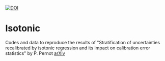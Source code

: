 [![DOI](https://zenodo.org/badge/651077491.svg)](https://zenodo.org/badge/latestdoi/651077491)


# Isotonic

Codes and data to reproduce the results of "Stratification of uncertainties recalibrated by isotonic regression and its impact on calibration error statistics" by P. Pernot [arXiv](https://doi.org/10.48550/arXiv.2306.05180)
